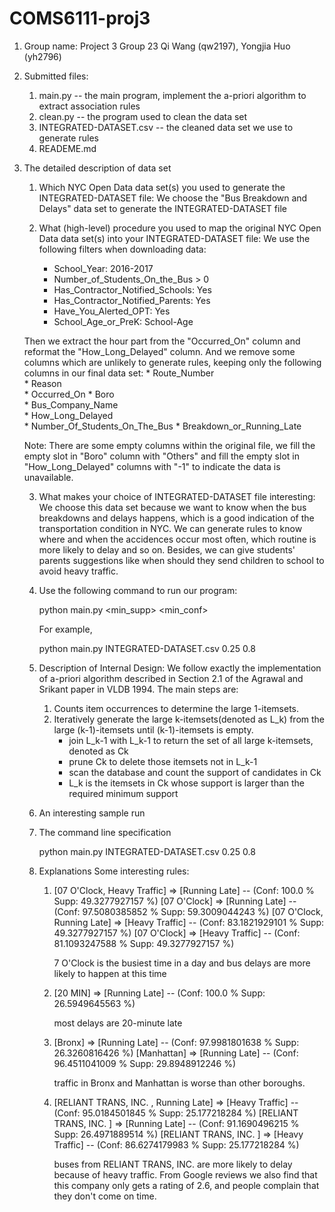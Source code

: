 # COMS6111-proj3

1. Group name: Project 3 Group 23
  Qi Wang (qw2197), Yongjia Huo (yh2796)

2. Submitted files:
    1. main.py -- the main program, implement the a-priori algorithm to extract association rules
    2. clean.py -- the program used to clean the data set
    3. INTEGRATED-DATASET.csv -- the cleaned data set we use to generate rules
    4. READEME.md
    
3. The detailed description of data set
    1. Which NYC Open Data data set(s) you used to generate the INTEGRATED-DATASET file:
      We choose the "Bus Breakdown and Delays" data set to generate the INTEGRATED-DATASET file
      
    2. What (high-level) procedure you used to map the original NYC Open Data data set(s) into your INTEGRATED-DATASET file:
      We use the following filters when downloading data:
        * School_Year: 2016-2017
        * Number_of_Students_On_the_Bus > 0
        * Has_Contractor_Notified_Schools: Yes
        * Has_Contractor_Notified_Parents: Yes
        * Have_You_Alerted_OPT: Yes
        * School_Age_or_PreK: School-Age
        
        
      Then we extract the hour part from the "Occurred_On" column and reformat the "How_Long_Delayed" column. And we remove some columns which are unlikely to generate rules, keeping only the following columns in our final data set:
        * Route_Number	
        * Reason	
        * Occurred_On
        * Boro	
        * Bus_Company_Name	 
        * How_Long_Delayed	
        * Number_Of_Students_On_The_Bus	
        * Breakdown_or_Running_Late
      
      Note:
      There are some empty columns within the original file, we fill the empty slot in "Boro" column with "Others" and fill the
      empty slot in "How_Long_Delayed" columns with "-1" to indicate the data is unavailable.

    3. What makes your choice of INTEGRATED-DATASET file interesting:
    We choose this data set because we want to know when the bus breakdowns and delays happens, which is a good indication of the transportation condition in NYC. We can generate rules to know where and when the accidences occur most often, which routine is more likely to delay and so on. Besides, we can give students' parents suggestions like when should they send children to school to avoid heavy traffic.

    4. Use the following command to run our program:
    
         python main.py <INTEGRATED-DATASET> <min_supp> <min_conf>
           
       For example, 
      
         python main.py INTEGRATED-DATASET.csv 0.25 0.8

    5. Description of Internal Design:
    We follow exactly the implementation of a-priori algorithm described in Section 2.1 of the Agrawal and Srikant paper in VLDB 1994. The main steps are:
       1. Counts item occurrences to determine the large 1-itemsets.  
       2. Iteratively generate the large k-itemsets(denoted as L_k) from the large (k-1)-itemsets until (k-1)-itemsets is empty.
          * join L_k-1 with L_k-1 to return the set of all large k-itemsets, denoted as Ck
          * prune Ck to delete those itemsets not in L_k-1 
          * scan the database and count the support of candidates in Ck
          * L_k is the itemsets in Ck whose support is larger than the required minimum support 
    
    6. An interesting sample run
      1. The command line specification
      
         python main.py INTEGRATED-DATASET.csv 0.25 0.8

      2. Explanations
          Some interesting rules:
          1. [07 O'Clock, Heavy Traffic] => [Running Late] -- (Conf: 100.0 %  Supp: 49.3277927157 %)
             [07 O'Clock] => [Running Late] -- (Conf: 97.5080385852 %  Supp: 59.3009044243 %)
             [07 O'Clock, Running Late] => [Heavy Traffic] -- (Conf: 83.1821929101 %  Supp: 49.3277927157 %)
             [07 O'Clock] => [Heavy Traffic] -- (Conf: 81.1093247588 %  Supp: 49.3277927157 %)
             
             7 O'Clock is the busiest time in a day and bus delays are more likely to happen at this time
             
          2. [20 MIN] => [Running Late] -- (Conf: 100.0 %  Supp: 26.5949645563 %)
             
             most delays are 20-minute late
          
          3. [Bronx] => [Running Late] -- (Conf: 97.9981801638 %  Supp: 26.3260816426 %)
             [Manhattan] => [Running Late] -- (Conf: 96.4511041009 %  Supp: 29.8948912246 %)
             
             traffic in Bronx and Manhattan is worse than other boroughs.
            
          4. [RELIANT TRANS, INC. , Running Late] => [Heavy Traffic] -- (Conf: 95.0184501845 %  Supp: 25.177218284 %)
             [RELIANT TRANS, INC. ] => [Running Late] -- (Conf: 91.1690496215 %  Supp: 26.4971889514 %)
             [RELIANT TRANS, INC. ] => [Heavy Traffic] -- (Conf: 86.6274179983 %  Supp: 25.177218284 %)
             
             buses from RELIANT TRANS, INC. are more likely to delay because of heavy traffic. From Google reviews we also find that this company only gets a rating of 2.6, and people complain that they don't come on time. 

